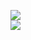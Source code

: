 [![](https://img.shields.io/badge/Made%20With-Github%20Spray-lightgrey.svg?style=for-the-badge&logo=github)](https://github.com/Annihil/github-spray#12437)  
[![](https://i.imgur.com/2DrTn0Z.gif)](https://github.com/Annihil/github-spray)